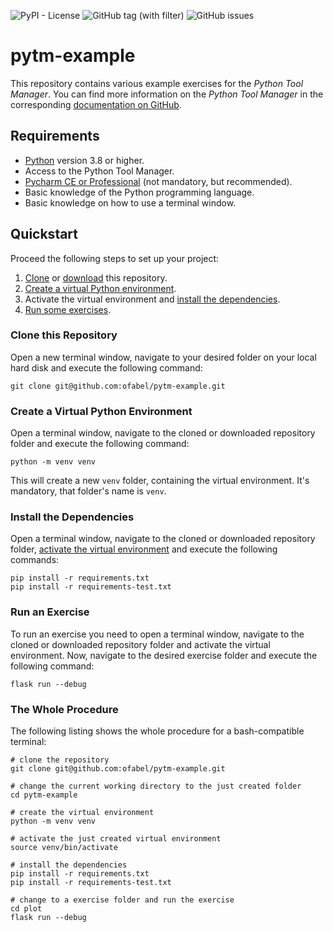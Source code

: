 ![PyPI - License](https://img.shields.io/pypi/l/pytmlib)
![GitHub tag (with filter)](https://img.shields.io/github/v/tag/ofabel/pytm-example)
![GitHub issues](https://img.shields.io/github/issues/ofabel/pytm-example)

# pytm-example

This repository contains various example exercises for the _Python Tool Manager_.
You can find more information on the _Python Tool Manager_ in the
corresponding [documentation on GitHub](https://ofabel.github.io/pytm-bootstrap/).

## Requirements

* [Python](https://www.python.org/) version 3.8 or higher.
* Access to the Python Tool Manager.
* [Pycharm CE or Professional](https://www.jetbrains.com/pycharm/) (not mandatory, but recommended).
* Basic knowledge of the Python programming language.
* Basic knowledge on how to use a terminal window.

## Quickstart

Proceed the following steps to set up your project:

1. [Clone](#clone-this-repository) or [download](https://github.com/ofabel/pytm-example/archive/refs/heads/master.zip)
   this repository.
2. [Create a virtual Python environment](#create-a-virtual-python-environment).
3. Activate the virtual environment and [install the dependencies](#install-the-dependencies).
4. [Run some exercises](#run-an-exercise).

### Clone this Repository

Open a new terminal window, navigate to your desired folder on your local hard disk and execute the following command:

```shell
git clone git@github.com:ofabel/pytm-example.git
```

### Create a Virtual Python Environment

Open a terminal window, navigate to the cloned or downloaded repository folder and execute the following command:

```shell
python -m venv venv
```

This will create a new `venv` folder, containing the virtual environment. It's mandatory, that folder's name is `venv`.

### Install the Dependencies

Open a terminal window, navigate to the cloned or downloaded repository
folder, [activate the virtual environment](https://docs.python.org/3/library/venv.html#how-venvs-work) and execute the
following commands:

```shell
pip install -r requirements.txt
pip install -r requirements-test.txt
```

### Run an Exercise

To run an exercise you need to open a terminal window, navigate to the cloned or downloaded repository folder and
activate the virtual environment. Now, navigate to the desired exercise folder and execute the following command:

```shell
flask run --debug
```

### The Whole Procedure

The following listing shows the whole procedure for a bash-compatible terminal:

```shell
# clone the repository
git clone git@github.com:ofabel/pytm-example.git

# change the current working directory to the just created folder
cd pytm-example

# create the virtual environment
python -m venv venv

# activate the just created virtual environment
source venv/bin/activate

# install the dependencies
pip install -r requirements.txt
pip install -r requirements-test.txt

# change to a exercise folder and run the exercise
cd plot
flask run --debug
```
